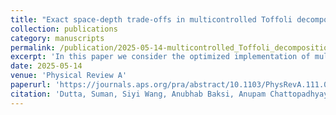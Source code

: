 ```yaml
---
title: "Exact space-depth trade-offs in multicontrolled Toffoli decomposition"
collection: publications
category: manuscripts
permalink: /publication/2025-05-14-multicontrolled_Toffoli_decomposition
excerpt: 'In this paper we consider the optimized implementation of multicontrolled Toffoli decomposition using the Clifford+𝑇 gate set. While there are several recent works in this direction, here we explicitly quantify the trade-off (with concrete formulas) between the Toffoli depth (this means the depth using the classical 2-controlled Toffoli gate) of the 𝑛-controlled Toffoli decomposition and the number of clean ancilla qubits. Additionally, we achieve a reduced Toffoli (consequently 𝑇) depth, which is an extension of the technique introduced by Khattar and Gidney [T. Khattar and C. Gidney, arXiv:2407.17966]. In terms of a negative result, we first show that by using such conditionally clean ancilla techniques, the Toffoli depth can never achieve exactly ⌈log2⁡𝑛⌉, though it remains of the same order. This highlights the limitation of the techniques exploiting conditionally clean ancillas [J. Nie et al., arXiv:2402.05053; T. Khattar and C. Gidney, arXiv:2407.17966]. Then we prove that, in a more general setup, the 𝑇 depth in the Clifford+𝑇 decomposition, via Toffoli gates, is lower bounded by ⌈log2⁡𝑛⌉, and this bound is achieved following the complete binary tree structure. Since the (2-controlled) Toffoli gate can further be decomposed using Clifford+𝑇 gate set, various methodologies are also explored in this regard for trade-off-related implications.'
date: 2025-05-14
venue: 'Physical Review A'
paperurl: 'https://journals.aps.org/pra/abstract/10.1103/PhysRevA.111.052611'
citation: 'Dutta, Suman, Siyi Wang, Anubhab Baksi, Anupam Chattopadhyay, and Subhamoy Maitra. "Exact space-depth trade-offs in multicontrolled Toffoli decomposition." Physical Review A 111, no. 5 (2025): 052611. doi: 10.1103/PhysRevA.111.052611'
---
```

